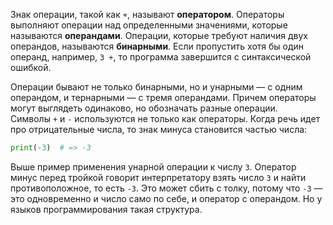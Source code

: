 Знак операции, такой как `+`, называют **оператором**. Операторы выполняют операции над определенными значениями, которые называются **операндами**.
Операции, которые требуют наличия двух операндов, называются **бинарными**. Если пропустить хотя бы один операнд, например, `3 +`, то программа завершится с синтаксической ошибкой.

Операции бывают не только бинарными, но и унарными — с одним операндом, и тернарными — с тремя операндами. Причем операторы могут выглядеть одинаково, но обозначать разные операции. Символы `+` и `-` используются не только как операторы. Когда речь идет про отрицательные числа, то знак минуса становится частью числа:

```python
print(-3)  # => -3
```

Выше пример применения унарной операции к числу `3`. Оператор минус перед тройкой говорит интерпретатору взять число `3` и найти противоположное, то есть `-3`. Это может сбить с толку, потому что `-3` — это одновременно и число само по себе, и оператор с операндом. Но у языков программирования такая структура.